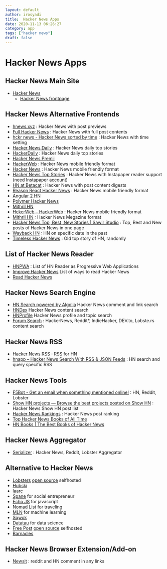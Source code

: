 ```yaml
---
layout: default
author: irosyadi
title:  Hacker News Apps
date: 2020-11-13 06:26:27
category: app
tags: ["hacker news"]
draft: false
---
```


# Hacker News Apps

## Hacker News Main Site
- [Hacker News](https://news.ycombinator.com/)
    - [Hacker News frontpage](https://news.ycombinator.com/front)

## Hacker News Alternative Frontends
- [hnews.xyz](https://hnews.xyz/top) : Hacker News with post previews
- [Full Hacker News](https://www.fullhn.com/) : Hacker News with full post contents
- [hckr news - Hacker News sorted by time](https://hckrnews.com/) : Hacker News with time setting
- [Hacker News Daily](http://www.daemonology.net/hn-daily/) : Hacker News daily top stories
- [HackerDaily](https://hackerdaily.io/) : Hacker News daily top stories
- [Hacker News Premii](https://hn.premii.com/)
- [HackerWeb](https://hackerweb.app/#/) : Hacker News mobile friendly format
- [Hacker News](https://hack.ernews.info/) : Hacker News mobile friendly format
- [Hacker News Top Stories](https://www.read.hn/) : Hacker News with Instapaper reader support (need Instapaper account)
- [HN at Betacat](https://hackernews.betacat.io/) : Hacker News with post content digests
- [Reason React Hacker News](https://hackernewsmobile.com/#/) : Hacker News mobile friendly format
- [Angular 2 HN](https://angular2-hn.firebaseapp.com/news/1)
- [Polymer Hacker News](https://hn-polymer-2.firebaseapp.com/)
- [Mithril HN](https://mithril-hn.firebaseapp.com/#!/top/1)
- [HckerWeb – HackerWeb](https://hn.leftium.com/) : Hacker News mobile friendly format
- [Mithril HN](https://mithril-hn.firebaseapp.com/#!/top/1)  : Hacker News Megazine format
- [Hacker News Top, Best, New Stories | Sawir Studio](https://hn.sawirstudio.com/) : Top, Best and New posts of Hacker News in one page
- [Wayback HN](http://www.waybackhn.com/) : HN on specific date in the past
- [Timeless Hacker News](https://thn.rakhim.org/) : Old top story of HN, randomly

## List of Hacker News Reader
- [HNPWA](https://hnpwa.com/) : List of HN Reader as Progressive Web Applications
- [Improve Hacker News](https://hackerbits.com/hacker-news/improve-hacker-news-ui/) List of ways to read Hacker News
- [Read Hacker News](https://readhacker.news/)

## Hacker News Search Engine
- [HN Search powered by Algolia](https://hn.algolia.com/) Hacker News comment and link search
- [HNDex](https://hndex.org/) Hacker News content search
- [HNProfile](https://hnprofile.com/) Hacker News profile and topic search
- [Forum Search](https://forumsearch.io/) : HackerNews, Reddit*, IndieHacker, DEV.to, Lobste.rs content search

## Hacker News RSS
- [Hacker News RSS](https://hnrss.github.io/) : RSS for HN
- [hnapp – Hacker News Search With RSS & JSON Feeds](http://hnapp.com/) : HN search and query specific RSS

## Hacker News Tools
- [F5Bot - Get an email when something mentioned online!](https://f5bot.com/) : HN, Reddit, Lobster
- [Show HN projects — Browse the best projects posted on Show HN](https://showhn-dashboard.netlify.app/) : Hacker News Show HN post list
- [Hacker News Rankings](http://hnrankings.info/) : Hacker News post ranking
- [Top Hacker News Books of All Time](https://hackernewsbooks.com/top-books-on-hacker-news)
- [HN Books | The Best Books of Hacker News](https://yahnd.com/books/)

## Hacker News Aggregator
- [Serializer](http://serializer.io/) : Hacker News, Reddit, Lobster Aggregator

## Alternative to Hacker News
- [Lobsters](https://lobste.rs/) [open source](https://github.com/lobsters/) selfhosted
- [Hubski](https://hubski.com/)
- [laarc](https://www.laarc.io/)
- [Spane](https://www.spane.org/) for social entrepreneur
- [Echo JS](https://www.echojs.com/) for javascript
- [Nomad List](https://nomadlist.com/forum/) for traveling
- [MLN](https://mln.dev/top/1) for machine learning
- [Sqwok](https://sqwok.im/)
- [Datatau](https://datatau.net/) for data science
- [Free Post](https://freepo.st/) [open source](https://notabug.org/zPlus/freepost) selfhosted
- [Barnacles](https://barnacl.es/)

## Hacker News Browser Extension/Add-on
- [Newsit](https://newsit.benwinding.com/) : reddit and HN comment in any links